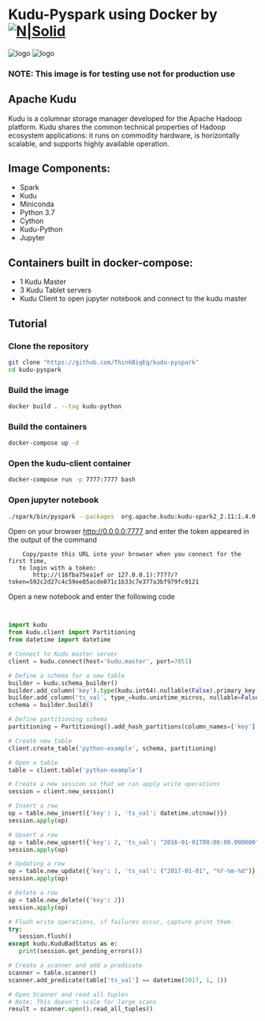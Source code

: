 #   Kudu-Pyspark using Docker by [![N|Solid](https://think-big.solutions/img/logo.png)](https://think-big.solutions)

![logo](http://getkudu.io/img/logo.png) ![logo](https://www.docker.com/sites/default/files/social/docker_facebook_share.png) 

### NOTE: This image is for testing use not for production use

## Apache Kudu

Kudu is a columnar storage manager developed for the Apache Hadoop platform. Kudu shares the common technical properties of Hadoop ecosystem applications: it runs on commodity hardware, is horizontally scalable, and supports highly available operation.

## Image Components:
 - Spark
 - Kudu
 - Miniconda
 - Python 3.7
 - Cython
 - Kudu-Python
 - Jupyter
 
 ## Containers built in docker-compose:
  - 1 Kudu Master
  - 3 Kudu Tablet servers
  - Kudu Client to open jupyter notebook and connect to the kudu master
  
 ## Tutorial 
 ### Clone the repository
 ```sh
 git clone "https://github.com/ThinkBigEg/kudu-pyspark"
 cd kudu-pyspark
 ```
 ### Build the image
 ```sh
 docker build . --tag kudu-python
 ```
 ### Build the containers
 ```sh
 docker-compose up -d
 ```
 ### Open the kudu-client container
 ```sh
 docker-compose run -p 7777:7777 bash
 ```
 ### Open jupyter notebook
 ```sh
 ./spark/bin/pyspark --packages  org.apache.kudu:kudu-spark2_2.11:1.4.0
 ```
 Open on your browser http://0.0.0.0:7777 and enter the token appeared in the output of the command
 ```console
     Copy/paste this URL into your browser when you connect for the first time,
    to login with a token:
        http://(16fba75ea1ef or 127.0.0.1):7777/?token=592c2d27c4c59ee85acde071c1b33c7e377a3bf979fc9121
 ```
 Open a new notebook and enter the following code 
 ```python
 

import kudu
from kudu.client import Partitioning
from datetime import datetime

# Connect to Kudu master server
client = kudu.connect(host='kudu.master', port=7051)

# Define a schema for a new table
builder = kudu.schema_builder()
builder.add_column('key').type(kudu.int64).nullable(False).primary_key()
builder.add_column('ts_val', type_=kudu.unixtime_micros, nullable=False, compression='lz4')
schema = builder.build()

# Define partitioning schema
partitioning = Partitioning().add_hash_partitions(column_names=['key'], num_buckets=3)

# Create new table
client.create_table('python-example', schema, partitioning)

# Open a table
table = client.table('python-example')

# Create a new session so that we can apply write operations
session = client.new_session()

# Insert a row
op = table.new_insert({'key': 1, 'ts_val': datetime.utcnow()})
session.apply(op)

# Upsert a row
op = table.new_upsert({'key': 2, 'ts_val': "2016-01-01T00:00:00.000000"})
session.apply(op)

# Updating a row
op = table.new_update({'key': 1, 'ts_val': ("2017-01-01", "%Y-%m-%d")})
session.apply(op)

# Delete a row
op = table.new_delete({'key': 2})
session.apply(op)

# Flush write operations, if failures occur, capture print them.
try:
    session.flush()
except kudu.KuduBadStatus as e:
    print(session.get_pending_errors())

# Create a scanner and add a predicate
scanner = table.scanner()
scanner.add_predicate(table['ts_val'] == datetime(2017, 1, 1))

# Open Scanner and read all tuples
# Note: This doesn't scale for large scans
result = scanner.open().read_all_tuples()
 ```
 
